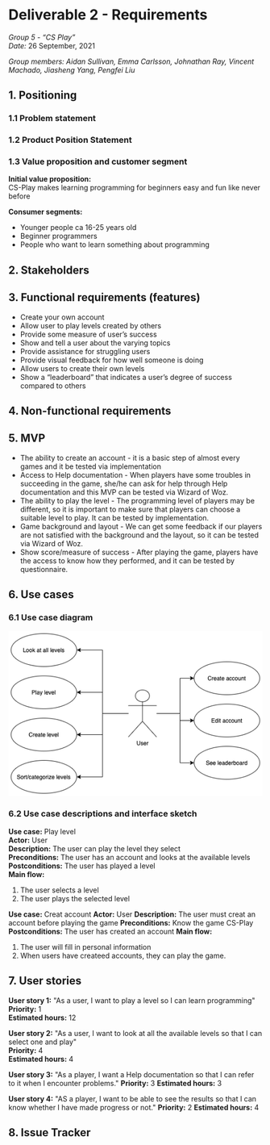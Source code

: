 # Deliverable 2 - Requirements

*Group 5 - “CS Play”*   
*Date:* 26 September, 2021

*Group members: Aidan Sullivan, Emma Carlsson, Johnathan Ray, Vincent Machado, Jiasheng Yang, Pengfei Liu* 

## 1. Positioning

### 1.1 Problem statement 

### 1.2 Product Position Statement

### 1.3 Value proposition and customer segment
**Initial value proposition:**  
CS-Play makes learning programming for beginners easy and fun like never before

**Consumer segments:**
* Younger people ca 16-25 years old
* Beginner programmers
* People who want to learn something about programming

## 2. Stakeholders


## 3. Functional requirements (features)
* Create your own account
* Allow user to play levels created by others
* Provide some measure of user’s success
* Show and tell a user about the varying topics
* Provide assistance for struggling users
* Provide visual feedback for how well someone is doing
* Allow users to create their own levels
* Show a “leaderboard” that indicates a user’s degree of success compared to others


## 4. Non-functional requirements


## 5. MVP
* The ability to create an account - it is a basic step of almost every games and it be tested via implementation
* Access to Help documentation -  When players have some troubles in succeeding in the game, she/he can ask for help through Help documentation and this MVP can be tested via     Wizard of Woz.
* The ability to play the level - The programming level of players may be different, so it is important to make sure that players can choose a suitable level to play. It can be   tested by implementation.
* Game background and layout - We can get some feedback if our players are not satisfied with the background and the layout, so it can be tested via Wizard of Woz.
* Show score/measure of success - After playing the game, players have the access to know how they performed, and it can be tested by questionnaire.



## 6. Use cases

### 6.1 Use case diagram
![Use case diagram](../images/UseCaseDiagram_CS-Play.png)

### 6.2 Use case descriptions and interface sketch
**Use case:** Play level  
**Actor:** User   
**Description:** The user can play the level they select    
**Preconditions:** The user has an account and looks at the available levels   
**Postconditions:** The user has played a level   
**Main flow:**
1. The user selects a level
2. The user plays the selected level

**Use case:** Creat account
**Actor:** User
**Description:** The user must creat an account before playing the game
**Preconditions:** Know the game CS-Play
**Postconditions:** The user has created an account
**Main flow:** 
1. The user will fill in personal information
2. When users have createed accounts, they can play the game.


## 7. User stories
**User story 1:** "As a user, I want to play a level so I can learn programming"  
**Priority:** 1   
**Estimated hours:** 12 

**User story 2:** "As a user, I want to look at all the available levels so that I can select one and play"  
**Priority:** 4   
**Estimated hours:** 4

**User story 3:** "As a player, I want a Help documentation so that I can refer to it when I encounter problems."
**Priority:** 3
**Estimated hours:** 3

**User story 4:** "AS a player, I want to be able to see the results so that I can know whether I have made progress or not."
**Priority:** 2
**Estimated hours:** 4


## 8. Issue Tracker
